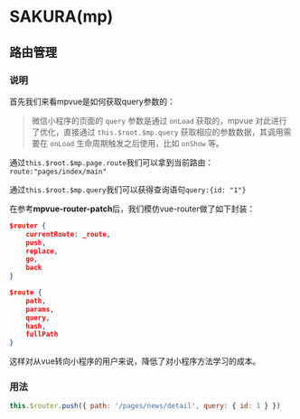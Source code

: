# SAKURA(mp)
## 路由管理

### 说明

首先我们来看mpvue是如何获取query参数的：

>微信小程序的页面的 `query` 参数是通过 `onLoad` 获取的，mpvue 对此进行了优化，直接通过 `this.$root.$mp.query` 获取相应的参数数据，其调用需要在 `onLoad` 生命周期触发之后使用，比如 `onShow` 等。

通过`this.$root.$mp.page.route`我们可以拿到当前路由：`route:"pages/index/main"`

通过`this.$root.$mp.query`我们可以获得查询语句`query:{id: "1"}`

在参考**mpvue-router-patch**后，我们模仿vue-router做了如下封装：

```json
$router {
    currentRoute: _route,
    push,
    replace,
    go,
    back
}
```

```json
$route {
    path,
    params,
    query,
    hash,
    fullPath
}
```

这样对从vue转向小程序的用户来说，降低了对小程序方法学习的成本。

### 用法

```js
this.$router.push({ path: '/pages/news/detail', query: { id: 1 } })
```

